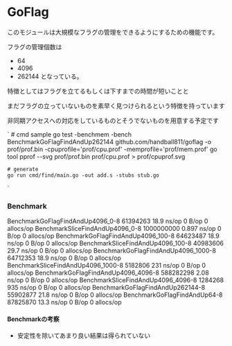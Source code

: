 # GoFlag
このモジュールは大規模なフラグの管理をできるようにするための機能です。

フラグの管理個数は
- 64
- 4096
- 262144
となっている。

特徴としてはフラグを立てるもしくは下すまでの時間が短いことと

まだフラグの立っていないものを素早く見つけられるという特徴を持っています

非同期アクセスへの対応をしているものとそうでないものを用意する予定です

`
    # cmd sample 
    go test -benchmem -bench BenchmarkGoFlagFindAndUp262144 github.com/handball811/goflag -o prof/prof.bin -cpuprofile='prof/cpu.prof' -memprofile='prof/mem.prof'
    go tool pprof --svg prof/prof.bin prof/cpu.prof > prof/cpuprof.svg

    # generate
    go run cmd/find/main.go -out add.s -stubs stub.go
`

### Benchmark
BenchmarkGoFlagFindAndUp4096_0-8      	61394263	        18.9 ns/op	       0 B/op	       0 allocs/op
BenchmarkSliceFindAndUp4096_0-8       	1000000000	         0.897 ns/op	       0 B/op	       0 allocs/op
BenchmarkGoFlagFindAndUp4096_100-8    	64623487	        18.9 ns/op	       0 B/op	       0 allocs/op
BenchmarkSliceFindAndUp4096_100-8     	40983606	        29.7 ns/op	       0 B/op	       0 allocs/op
BenchmarkGoFlagFindAndUp4096_1000-8   	64712353	        18.9 ns/op	       0 B/op	       0 allocs/op
BenchmarkSliceFindAndUp4096_1000-8    	 5182806	       231 ns/op	       0 B/op	       0 allocs/op
BenchmarkGoFlagFindAndUp4096_4096-8   	588282298	         2.08 ns/op	       0 B/op	       0 allocs/op
BenchmarkSliceFindAndUp4096_4096-8    	 1284268	       935 ns/op	       0 B/op	       0 allocs/op
BenchmarkGoFlagFindAndUp262144-8      	55902877	        21.8 ns/op	       0 B/op	       0 allocs/op
BenchmarkGoFlagFindAndUp64-8          	87825870	        13.3 ns/op	       0 B/op	       0 allocs/op

#### Benchmarkの考察
- 安定性を除いてあまり良い結果は得られていない


